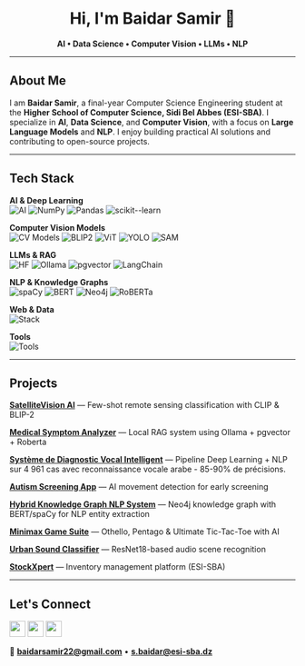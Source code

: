 <div align="center">

# Hi, I'm Baidar Samir 👋

**AI • Data Science • Computer Vision • LLMs • NLP**

</div>

---

## About Me

I am **Baidar Samir**, a final-year Computer Science Engineering student at the **Higher School of Computer Science, Sidi Bel Abbes (ESI-SBA)**. I specialize in **AI**, **Data Science**, and **Computer Vision**, with a focus on **Large Language Models** and **NLP**. I enjoy building practical AI solutions and contributing to open-source projects.

---

## Tech Stack

**AI & Deep Learning**  
![AI](https://skillicons.dev/icons?i=pytorch,tensorflow,opencv,python) ![NumPy](https://img.shields.io/badge/NumPy-013243?style=flat&logo=numpy&logoColor=white) ![Pandas](https://img.shields.io/badge/Pandas-150458?style=flat&logo=pandas&logoColor=white) ![scikit--learn](https://img.shields.io/badge/scikit--learn-F7931E?style=flat&logo=scikit-learn&logoColor=white)

**Computer Vision Models**  
![CV Models](https://img.shields.io/badge/CLIP-000?style=flat) ![BLIP2](https://img.shields.io/badge/BLIP--2-000?style=flat) ![ViT](https://img.shields.io/badge/ViT-000?style=flat) ![YOLO](https://img.shields.io/badge/YOLO-000?style=flat) ![SAM](https://img.shields.io/badge/SAM-000?style=flat)

**LLMs & RAG**  
![HF](https://img.shields.io/badge/🤗_Transformers-FFD21E?style=flat&logo=huggingface&logoColor=black) ![Ollama](https://img.shields.io/badge/Ollama-000000?style=flat&logo=ollama&logoColor=white) ![pgvector](https://img.shields.io/badge/pgvector-336791?style=flat&logo=postgresql&logoColor=white) ![LangChain](https://img.shields.io/badge/LangChain-121212?style=flat&logo=chainlink&logoColor=white)

**NLP & Knowledge Graphs**  
![spaCy](https://img.shields.io/badge/spaCy-09A3D5?style=flat&logo=spacy&logoColor=white) ![BERT](https://img.shields.io/badge/BERT-orange?style=flat) ![Neo4j](https://img.shields.io/badge/Neo4j-008CC1?style=flat&logo=neo4j&logoColor=white) ![RoBERTa](https://img.shields.io/badge/RoBERTa-FF6F00?style=flat)

**Web & Data**  
![Stack](https://skillicons.dev/icons?i=react,nodejs,flask,fastapi,postgresql,mongodb)

**Tools**  
![Tools](https://skillicons.dev/icons?i=vscode,git,docker,aws,figma)

---

## Projects

**[SatelliteVision AI](https://github.com/BaidarSamir/Projet-2CS)** — Few-shot remote sensing classification with CLIP & BLIP-2

**[Medical Symptom Analyzer](https://github.com/BaidarSamir/medical-llm)** — Local RAG system using Ollama + pgvector + Roberta

**[Système de Diagnostic Vocal Intelligent](https://github.com/BaidarSamir/Intelligent-Voice-Diagnosis)** — Pipeline Deep Learning + NLP sur 4 961 cas avec reconnaissance vocale arabe - 85-90% de précisions.

**[Autism Screening App](https://github.com/BaidarSamir/autism_gesture)** — AI movement detection for early screening

**[Hybrid Knowledge Graph NLP System](https://github.com/BaidarSamir/wardrobegpt-kg)** — Neo4j knowledge graph with BERT/spaCy for NLP entity extraction 

**[Minimax Game Suite](https://github.com/BaidarSamir/Three-AI-based-Minimax-games-in-Python)** — Othello, Pentago & Ultimate Tic-Tac-Toe with AI

**[Urban Sound Classifier](https://github.com/BaidarSamir/Sound-Classification--Project-DL)** — ResNet18-based audio scene recognition

**[StockXpert](https://github.com/StockXpert/StockXpert)** — Inventory management platform (ESI-SBA)

---

## Let's Connect

<p>
	<a href="https://www.linkedin.com/in/baidar-samir-649804314/"><img src="https://img.shields.io/badge/LinkedIn-0A66C2?logo=linkedin&logoColor=white" height="28"/></a>
	<a href="https://www.kaggle.com/baidarsamir"><img src="https://img.shields.io/badge/Kaggle-20BEFF?logo=kaggle&logoColor=white" height="28"/></a>
	<a href="mailto:baidarsamir22@gmail.com"><img src="https://img.shields.io/badge/Email-EA4335?logo=gmail&logoColor=white" height="28"/></a>
</p>

📧 **baidarsamir22@gmail.com** • **s.baidar@esi-sba.dz**
